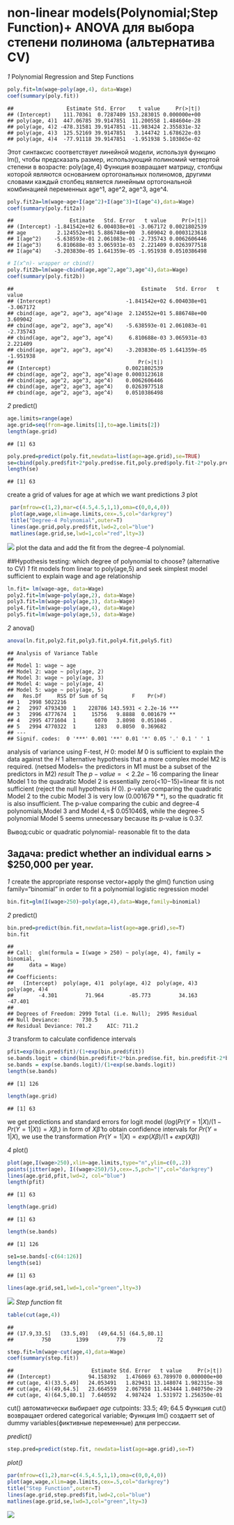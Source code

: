 non-linear models(Polynomial;Step Function)+ ANOVA для выбора степени
полинома (альтернатива CV)
================

*1* Polynomial Regression and Step Functions

``` r
poly.fit=lm(wage~poly(age,4), data=Wage)
coef(summary(poly.fit))
```

    ##                 Estimate Std. Error    t value     Pr(>|t|)
    ## (Intercept)    111.70361  0.7287409 153.283015 0.000000e+00
    ## poly(age, 4)1  447.06785 39.9147851  11.200558 1.484604e-28
    ## poly(age, 4)2 -478.31581 39.9147851 -11.983424 2.355831e-32
    ## poly(age, 4)3  125.52169 39.9147851   3.144742 1.678622e-03
    ## poly(age, 4)4  -77.91118 39.9147851  -1.951938 5.103865e-02

Этот синтаксис соответствует линейной модели, используя функцию lm(),
чтобы предсказать размер, использующий полиномий четвертой степени в
возрасте: poly(age,4) Функция возвращает матрицу, столбцы которой
являются основанием ортогональных полиномов, другими словами каждый
столбец является линейным ортогональной комбинацией переменных age^1,
age^2, age^3, age^4.

``` r
poly.fit2a=lm(wage~age+I(age^2)+I(age^3)+I(age^4),data=Wage)
coef(summary(poly.fit2a))
```

    ##                  Estimate   Std. Error   t value     Pr(>|t|)
    ## (Intercept) -1.841542e+02 6.004038e+01 -3.067172 0.0021802539
    ## age          2.124552e+01 5.886748e+00  3.609042 0.0003123618
    ## I(age^2)    -5.638593e-01 2.061083e-01 -2.735743 0.0062606446
    ## I(age^3)     6.810688e-03 3.065931e-03  2.221409 0.0263977518
    ## I(age^4)    -3.203830e-05 1.641359e-05 -1.951938 0.0510386498

``` r
# I(x^n)- wrapper or cbind()
poly.fit2b=lm(wage~cbind(age,age^2,age^3,age^4),data=Wage)
coef(summary(poly.fit2b))
```

    ##                                         Estimate   Std. Error   t value
    ## (Intercept)                        -1.841542e+02 6.004038e+01 -3.067172
    ## cbind(age, age^2, age^3, age^4)age  2.124552e+01 5.886748e+00  3.609042
    ## cbind(age, age^2, age^3, age^4)    -5.638593e-01 2.061083e-01 -2.735743
    ## cbind(age, age^2, age^3, age^4)     6.810688e-03 3.065931e-03  2.221409
    ## cbind(age, age^2, age^3, age^4)    -3.203830e-05 1.641359e-05 -1.951938
    ##                                        Pr(>|t|)
    ## (Intercept)                        0.0021802539
    ## cbind(age, age^2, age^3, age^4)age 0.0003123618
    ## cbind(age, age^2, age^3, age^4)    0.0062606446
    ## cbind(age, age^2, age^3, age^4)    0.0263977518
    ## cbind(age, age^2, age^3, age^4)    0.0510386498

*2* predict()

``` r
age.limits=range(age)
age.grid=seq(from=age.limits[1],to=age.limits[2])
length(age.grid)
```

    ## [1] 63

``` r
poly.pred=predict(poly.fit,newdata=list(age=age.grid),se=TRUE)
se=cbind(poly.pred$fit+2*poly.pred$se.fit,poly.pred$poly.fit-2*poly.pred$se.fit)
length(se)
```

    ## [1] 63

create a grid of values for age at which we want predictions *3* plot

``` r
 par(mfrow=c(1,2),mar=c(4.5,4.5,1,1),oma=c(0,0,4,0))
 plot(age,wage,xlim=age.limits,cex=.5,col="darkgrey")
 title("Degree-4 Polynomial",outer=T)
 lines(age.grid,poly.pred$fit,lwd=2,col="blue")
 matlines(age.grid,se,lwd=1,col="red",lty=3)
```

![](nonLinearPolynomial_files/figure-gfm/unnamed-chunk-3-1.png)<!-- -->
plot the data and add the fit from the degree-4 polynomial.

\##Hypothesis testing: which degree of polynomial to choose?
(alternative to CV) *1* fit models from linear to poly(age,5) and seek
simplest model sufficient to explain wage and age relationship

``` r
ln.fit= lm(wage~age, data=Wage)
poly2.fit=lm(wage~poly(age,2), data=Wage)
poly3.fit=lm(wage~poly(age,3), data=Wage)
poly4.fit=lm(wage~poly(age,4), data=Wage)
poly5.fit=lm(wage~poly(age,5), data=Wage)
```

*2* anova()

``` r
anova(ln.fit,poly2.fit,poly3.fit,poly4.fit,poly5.fit)
```

    ## Analysis of Variance Table
    ## 
    ## Model 1: wage ~ age
    ## Model 2: wage ~ poly(age, 2)
    ## Model 3: wage ~ poly(age, 3)
    ## Model 4: wage ~ poly(age, 4)
    ## Model 5: wage ~ poly(age, 5)
    ##   Res.Df     RSS Df Sum of Sq        F    Pr(>F)    
    ## 1   2998 5022216                                    
    ## 2   2997 4793430  1    228786 143.5931 < 2.2e-16 ***
    ## 3   2996 4777674  1     15756   9.8888  0.001679 ** 
    ## 4   2995 4771604  1      6070   3.8098  0.051046 .  
    ## 5   2994 4770322  1      1283   0.8050  0.369682    
    ## ---
    ## Signif. codes:  0 '***' 0.001 '**' 0.01 '*' 0.05 '.' 0.1 ' ' 1

analysis of variance using F-test, $H~0$: model $M~0$ is sufficient to
explain the data against the $H~1$ alternative hypothesis that a more
complex model M2 is required. (netsed Models= the predictors in M1 must
be a subset of the predictors in M2) *result* The $p-value=< 2.2e-16$
comparing the linear Model 1 to the quadratic Model 2 is essentially
zero(\<10−15)=linear fit is not sufficient (reject the null hypothesis
$H~0$). p-value comparing the quadratic Model 2 to the cubic Model 3 is
very low ($0.001679 **$), so the quadratic fit is also insufficient. The
p-value comparing the cubic and degree-4 polynomials,Model 3 and Model
4,=\$ 0.051046\$, while the degree-5 polynomial Model 5 seems
unnecessary because its p-value is $0.37$.

Вывод:cubic or quadratic polynomial- reasonable fit to the data

## Задача: predict whether an individual earns \> \$250,000 per year.

*1* create the appropriate response vector+apply the glm() function
using family=“binomial” in order to fit a polynomial logistic regression
model

``` r
bin.fit=glm(I(wage>250)~poly(age,4),data=Wage,family=binomial)
```

*2* predict()

``` r
bin.pred=predict(bin.fit,newdata=list(age=age.grid),se=T)
bin.fit
```

    ## 
    ## Call:  glm(formula = I(wage > 250) ~ poly(age, 4), family = binomial, 
    ##     data = Wage)
    ## 
    ## Coefficients:
    ##   (Intercept)  poly(age, 4)1  poly(age, 4)2  poly(age, 4)3  poly(age, 4)4  
    ##        -4.301         71.964        -85.773         34.163        -47.401  
    ## 
    ## Degrees of Freedom: 2999 Total (i.e. Null);  2995 Residual
    ## Null Deviance:       730.5 
    ## Residual Deviance: 701.2     AIC: 711.2

*3* transform to calculate confidence intervals

``` r
pfit=exp(bin.pred$fit)/(1+exp(bin.pred$fit))
se.bands.logit = cbind(bin.pred$fit+2*bin.pred$se.fit, bin.pred$fit-2*bin.pred$se.fit)
se.bands = exp(se.bands.logit)/(1+exp(se.bands.logit))
length(se.bands)
```

    ## [1] 126

``` r
length(age.grid)
```

    ## [1] 63

we get predictions and standard errors for logit model
($log (Pr(Y =1|X)/(1 −Pr(Y =1|X)) =Xβ,$) in form of $X\hat β$ to obtain
confidence intervals for $Pr(Y =1|X)$, we use the transformation
$Pr(Y =1|X)= exp(Xβ)/(1+exp(Xβ))$

*4* plot()

``` r
plot(age,I(wage>250),xlim=age.limits,type="n",ylim=c(0,.2))
points(jitter(age), I((wage>250)/5),cex=.5,pch="|",col="darkgrey")
lines(age.grid,pfit,lwd=2, col="blue")
length(pfit)
```

    ## [1] 63

``` r
length(age.grid)
```

    ## [1] 63

``` r
length(se.bands)
```

    ## [1] 126

``` r
se1=se.bands[-c(64:126)]
length(se1)
```

    ## [1] 63

``` r
lines(age.grid,se1,lwd=1,col="green",lty=3)
```

![](nonLinearPolynomial_files/figure-gfm/unnamed-chunk-9-1.png)<!-- -->
*Step function* fit

``` r
table(cut(age,4))
```

    ## 
    ## (17.9,33.5]   (33.5,49]   (49,64.5] (64.5,80.1] 
    ##         750        1399         779          72

``` r
step.fit=lm(wage~cut(age,4),data=Wage)
coef(summary(step.fit))
```

    ##                         Estimate Std. Error   t value     Pr(>|t|)
    ## (Intercept)            94.158392   1.476069 63.789970 0.000000e+00
    ## cut(age, 4)(33.5,49]   24.053491   1.829431 13.148074 1.982315e-38
    ## cut(age, 4)(49,64.5]   23.664559   2.067958 11.443444 1.040750e-29
    ## cut(age, 4)(64.5,80.1]  7.640592   4.987424  1.531972 1.256350e-01

cut() автоматически выбирает $age$ cutpoints: 33.5; 49; 64.5 Функция
cut() возвращает ordered categorical variable; Функция lm() создаетт set
of dummy variables(фиктивные переменные) для регрессии.

*predict()*

``` r
step.pred=predict(step.fit, newdata=list(age=age.grid),se=T)
```

*plot()*

``` r
par(mfrow=c(1,2),mar=c(4.5,4.5,1,1),oma=c(0,0,4,0))
plot(age,wage,xlim=age.limits,cex=.5,col="darkgrey")
title("Step Function",outer=T)
lines(age.grid,step.pred$fit,lwd=2,col="blue")
matlines(age.grid,se,lwd=3,col="green",lty=3)
```

![](nonLinearPolynomial_files/figure-gfm/unnamed-chunk-12-1.png)<!-- -->
